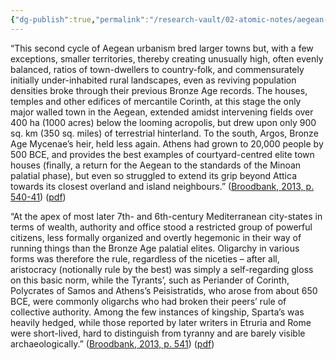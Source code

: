 ```yaml
---
{"dg-publish":true,"permalink":"/research-vault/02-atomic-notes/aegean-urban-evolution-and-geography-led-to-imbalance-between-city-v-rural-populations-which-impacted-political-structures/"}
---
```


“This second cycle of Aegean urbanism bred larger towns but, with a few exceptions, smaller territories, thereby creating unusually high, often evenly balanced, ratios of town-dwellers to country-folk, and commensurately initially under-inhabited rural landscapes, even as reviving population densities broke through their previous Bronze Age records. The houses, temples and other edifices of mercantile Corinth, at this stage the only major walled town in the Aegean, extended amidst intervening fields over 400 ha (1000 acres) below the looming acropolis, but drew upon only 900 sq. km (350 sq. miles) of terrestrial hinterland. To the south, Argos, Bronze Age Mycenae’s heir, held less again. Athens had grown to 20,000 people by 500 BCE, and provides the best examples of courtyard-centred elite town houses (finally, a return for the Aegean to the standards of the Minoan palatial phase), but even so struggled to extend its grip beyond Attica towards its closest overland and island neighbours.” ([Broodbank, 2013, p. 540-41](zotero://select/library/items/IR54JIQG)) ([pdf](zotero://open-pdf/library/items/85K7BT2G?page=507&annotation=ZISVHCDA))

“At the apex of most later 7th- and 6th-century Mediterranean city-states in terms of wealth, authority and office stood a restricted group of powerful citizens, less formally organized and overtly hegemonic in their way of running things than the Bronze Age palatial elites. Oligarchy in various forms was therefore the rule, regardless of the niceties – after all, aristocracy (notionally rule by the best) was simply a self-regarding gloss on this basic norm, while the Tyrants’, such as Periander of Corinth, Polycrates of Samos and Athens’s Peisistratids, who arose from about 650 BCE, were commonly oligarchs who had broken their peers’ rule of collective authority. Among the few instances of kingship, Sparta’s was heavily hedged, while those reported by later writers in Etruria and Rome were short-lived, hard to distinguish from tyranny and are barely visible archaeologically.” ([Broodbank, 2013, p. 541](zotero://select/library/items/IR54JIQG)) ([pdf](zotero://open-pdf/library/items/85K7BT2G?page=507&annotation=IGKERTE2))